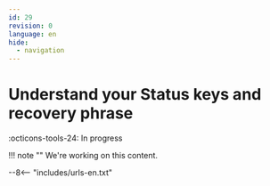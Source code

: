 ```yaml
---
id: 29
revision: 0
language: en
hide:
  - navigation
---
```


# Understand your Status keys and recovery phrase

 :octicons-tools-24: In progress

!!! note ""
     We're working on this content.

--8<-- "includes/urls-en.txt"
